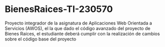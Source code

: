 # BienesRaices-TI-230570
Proyecto integrador de la asignatura de Aplicaciones Web Orientada a Servicios (AWOS), el la que dado el código avanzado del proyecto de Bienes Raíces, el estudiante deberá cumplir con la realización de cambios sobre el código base del proyecto
